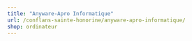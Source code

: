 ```yaml
---
title: "Anyware-Apro Informatique"
url: /conflans-sainte-honorine/anyware-apro-informatique/
shop: ordinateur
---
```


